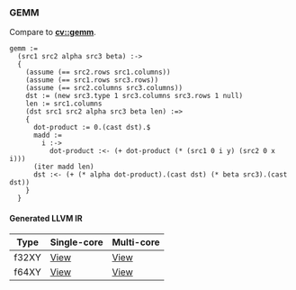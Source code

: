 ### GEMM
Compare to **[cv::gemm](http://docs.opencv.org/modules/core/doc/operations_on_arrays.html#gemm)**.

    gemm :=
      (src1 src2 alpha src3 beta) :->
      {
        (assume (== src2.rows src1.columns))
        (assume (== src1.rows src3.rows))
        (assume (== src2.columns src3.columns))
        dst := (new src3.type 1 src3.columns src3.rows 1 null)
        len := src1.columns
        (dst src1 src2 alpha src3 beta len) :=>
        {
          dot-product := 0.(cast dst).$
          madd :=
            i :->
              dot-product :<- (+ dot-product (* (src1 0 i y) (src2 0 x i)))
          (iter madd len)
          dst :<- (+ (* alpha dot-product).(cast dst) (* beta src3).(cast dst))
        }
      }

#### Generated LLVM IR
| Type   | Single-core | Multi-core |
|--------|-------------|------------|
| f32XY  | [View](https://raw.githubusercontent.com/biometrics/likely/gh-pages/ir/benchmarks/gemm_f32XY__f32XY_f32XY_f64_f32XY_f64_.ll) | [View](https://raw.githubusercontent.com/biometrics/likely/gh-pages/ir/benchmarks/gemm_f32XY__f32XY_f32XY_f64_f32XY_f64__m.ll) |
| f64XY  | [View](https://raw.githubusercontent.com/biometrics/likely/gh-pages/ir/benchmarks/gemm_f64XY__f64XY_f64XY_f64_f64XY_f64_.ll) | [View](https://raw.githubusercontent.com/biometrics/likely/gh-pages/ir/benchmarks/gemm_f64XY__f64XY_f64XY_f64_f64XY_f64__m.ll) |
